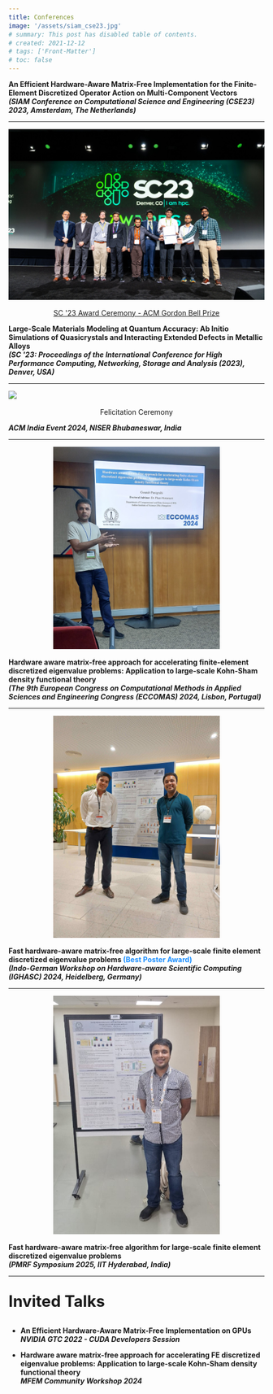 ```yaml
---
title: Conferences
image: '/assets/siam_cse23.jpg'
# summary: This post has disabled table of contents.
# created: 2021-12-12
# tags: ['Front-Matter']
# toc: false
---
```


**An Efficient Hardware-Aware Matrix-Free Implementation for the Finite-Element Discretized Operator Action on Multi-Component Vectors** <br>
**_(SIAM Conference on Computational Science and Engineering (CSE23) 2023, Amsterdam, The Netherlands)_**

---

<div style="width:100%; margin: auto;">
<img src="/assets/AwardPhoto.jpg"/>
</div>

<p style="text-align:center;"> <a href="https://youtu.be/jjwo7lEF-kc?si=lPGCfKxXnrvjzGUR&t=115"> SC '23 Award Ceremony - ACM Gordon Bell Prize </a></p>

**Large-Scale Materials Modeling at Quantum Accuracy: Ab Initio Simulations of Quasicrystals and Interacting Extended Defects in Metallic Alloys** <br>
**_(SC '23: Proceedings of the International Conference for High Performance Computing, Networking, Storage and Analysis (2023), Denver, USA)_**

---

<div style="width:100%; margin: auto;">
<img src="/assets/acm-india.jpg"/>
<p style="text-align:center;"> Felicitation Ceremony </p>
</div>

**_ACM India Event 2024, NISER Bhubaneswar, India_**

---

<div style="width:65%; margin: auto;">
<img src="/assets/eccomas.jpeg"/>
</div>

**Hardware aware matrix-free approach for accelerating finite-element discretized eigenvalue problems: Application to large-scale Kohn-Sham density functional theory** <br>
**_(The 9th European Congress on Computational Methods in Applied Sciences and Engineering Congress (ECCOMAS) 2024, Lisbon, Portugal)_**

---

<div style="width:65%; margin: auto;">
<img src="/assets/ighasc.jpeg"/>
</div>

**Fast hardware-aware matrix-free algorithm for large-scale finite element discretized eigenvalue problems <span style="color:DodgerBlue">(Best Poster Award)</span>** <br>
**_(Indo-German Workshop on Hardware-aware Scientific Computing (IGHASC) 2024, Heidelberg, Germany)_**

---

<div style="width:65%; margin: auto;">
<img src="/assets/pmrf_symposium.jpg"/>
</div>

**Fast hardware-aware matrix-free algorithm for large-scale finite element discretized eigenvalue problems** <br>
**_(PMRF Symposium 2025, IIT Hyderabad, India)_**

---

<p style="font-size:2.2em;"> <b>Invited Talks</b> </p>

- **An Efficient Hardware-Aware Matrix-Free Implementation on GPUs** <br>
**_NVIDIA GTC 2022 - CUDA Developers Session_**

- **Hardware aware matrix-free approach for accelerating FE discretized eigenvalue problems: Application to large-scale Kohn-Sham density functional theory** <br>
**_MFEM Community Workshop 2024_**
